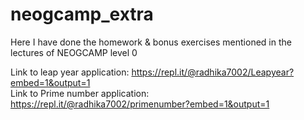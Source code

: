 # neogcamp_extra
 Here I have done the homework & bonus exercises mentioned in the lectures of NEOGCAMP level 0
 
 Link to leap year application:
 https://repl.it/@radhika7002/Leapyear?embed=1&output=1
<br>Link to Prime number application:
https://repl.it/@radhika7002/primenumber?embed=1&output=1

